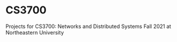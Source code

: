 # CS3700
Projects for CS3700: Networks and Distributed Systems Fall 2021 at Northeastern University
